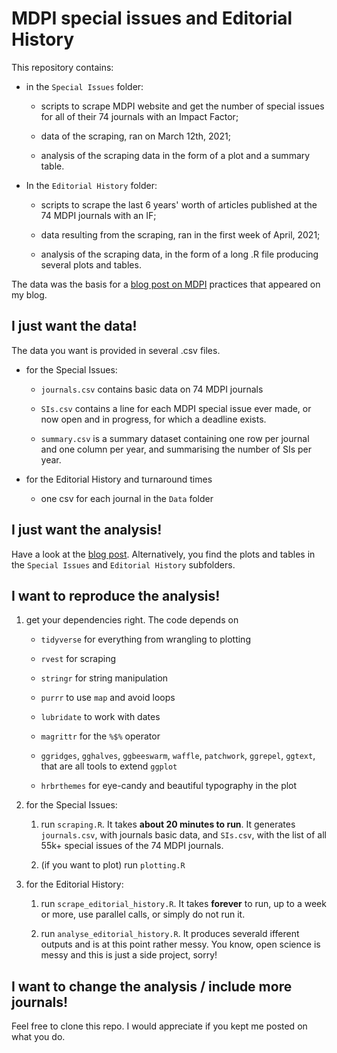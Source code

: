 # MDPI special issues and Editorial History

This repository contains:

-   in the `Special Issues` folder:

    -   scripts to scrape MDPI website and get the number of special issues for all of their 74 journals with an Impact Factor;

    -   data of the scraping, ran on March 12th, 2021;

    -   analysis of the scraping data in the form of a plot and a summary table.

-   In the `Editorial History` folder:

    -   scripts to scrape the last 6 years' worth of articles published at the 74 MDPI journals with an IF;

    -   data resulting from the scraping, ran in the first week of April, 2021;

    -   analysis of the scraping data, in the form of a long .R file producing several plots and tables.

The data was the basis for a [blog post on MDPI](https://paolocrosetto.wordpress.com/2021/04/12/is-mdpi-a-predatory-publisher/) practices that appeared on my blog.

## I just want the data!

The data you want is provided in several .csv files.

-   for the Special Issues:

    -   `journals.csv` contains basic data on 74 MDPI journals

    -   `SIs.csv` contains a line for each MDPI special issue ever made, or now open and in progress, for which a deadline exists.

    -   `summary.csv` is a summary dataset containing one row per journal and one column per year, and summarising the number of SIs per year.

-   for the Editorial History and turnaround times

    -   one csv for each journal in the `Data` folder

## I just want the analysis!

Have a look at the [blog post](https://paolocrosetto.wordpress.com/2021/04/12/is-mdpi-a-predatory-publisher/). Alternatively, you find the plots and tables in the `Special Issues` and `Editorial History` subfolders.

## I want to reproduce the analysis!

1.  get your dependencies right. The code depends on

    -   `tidyverse` for everything from wrangling to plotting

    -   `rvest` for scraping

    -   `stringr` for string manipulation

    -   `purrr` to use `map` and avoid loops

    -   `lubridate` to work with dates

    -   `magrittr` for the `%$%` operator

    -   `ggridges`, `gghalves`, `ggbeeswarm`, `waffle`, `patchwork`, `ggrepel`, `ggtext`, that are all tools to extend `ggplot`

    -   `hrbrthemes` for eye-candy and beautiful typography in the plot

2.  for the Special Issues:

    1.  run `scraping.R`. It takes **about 20 minutes to run**. It generates `journals.csv`, with journals basic data, and `SIs.csv`, with the list of all 55k+ special issues of the 74 MDPI journals.

    2.  (if you want to plot) run `plotting.R`

3.  for the Editorial History:

    1.  run `scrape_editorial_history.R`. It takes **forever** to run, up to a week or more, use parallel calls, or simply do not run it.

    2.  run `analyse_editorial_history.R`. It produces severald ifferent outputs and is at this point rather messy. You know, open science is messy and this is just a side project, sorry!

## I want to change the analysis / include more journals!

Feel free to clone this repo. I would appreciate if you kept me posted on what you do.

## 
